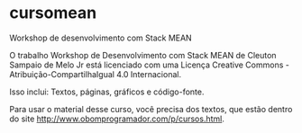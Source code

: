 cursomean
=========

Workshop de desenvolvimento com Stack MEAN

O trabalho Workshop de Desenvolvimento com Stack MEAN de Cleuton Sampaio de Melo Jr está licenciado com uma Licença Creative Commons - Atribuição-CompartilhaIgual 4.0 Internacional.

Isso inclui: Textos, páginas, gráficos e código-fonte.

Para usar o material desse curso, você precisa dos textos, que estão dentro do site http://www.obomprogramador.com/p/cursos.html.

